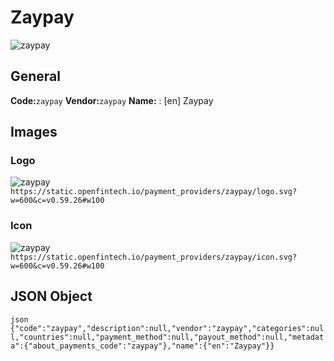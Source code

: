 # Zaypay 
![zaypay](https://static.openfintech.io/payment_providers/zaypay/logo.svg?w=600&c=v0.59.26#w100) 
## General 
**Code:**`zaypay` 
**Vendor:**`zaypay` 
**Name:** 
:	[en] Zaypay 
## Images 
### Logo 
![zaypay](https://static.openfintech.io/payment_providers/zaypay/logo.svg?w=600&c=v0.59.26#w100) 
``` https://static.openfintech.io/payment_providers/zaypay/logo.svg?w=600&c=v0.59.26#w100 ``` 
### Icon 
![zaypay](https://static.openfintech.io/payment_providers/zaypay/icon.svg?w=600&c=v0.59.26#w100) 
``` https://static.openfintech.io/payment_providers/zaypay/icon.svg?w=600&c=v0.59.26#w100 ``` 
## JSON Object 
```json {"code":"zaypay","description":null,"vendor":"zaypay","categories":null,"countries":null,"payment_method":null,"payout_method":null,"metadata":{"about_payments_code":"zaypay"},"name":{"en":"Zaypay"}} ``` 
